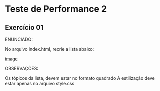# Teste de Performance 2

## Exercício 01

ENUNCIADO:

No arquivo index.html, recrie a lista abaixo:

[image](tp1.png)

OBSERVAÇÕES:

Os tópicos da lista, devem estar no formato quadrado
A estilização deve estar apenas no arquivo style.css
